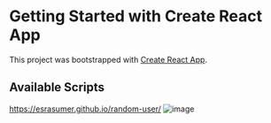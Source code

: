 # Getting Started with Create React App

This project was bootstrapped with [Create React App](https://github.com/facebook/create-react-app).

## Available Scripts

https://esrasumer.github.io/random-user/
![image](https://user-images.githubusercontent.com/100795029/181737763-39fa5cde-2fe9-4712-84d6-40101c7d6fef.png)
